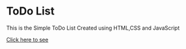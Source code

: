 <h1>ToDo List</h1>
<p>This is the Simple ToDo List Created using HTML,CSS and JavaScript</p>
<a href="https://dhesavan.github.io/ToDo-App/">Click here to see</a>

